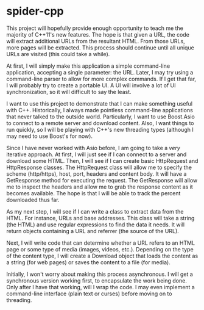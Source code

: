 spider-cpp
==========

This project will hopefully provide enough opportunity to teach me the majority of C++11's new features. The hope is that given a URL, the code will extract additional URLs from the resultant HTML. From those URLs, more pages will be extracted. This process should continue until all unique URLs are visited (this could take a while).

At first, I will simply make this application a simple command-line application, accepting a single parameter: the URL. Later, I may try using a command-line parser to allow for more complex commands. If I get that far, I will probably try to create a portable UI. A UI will involve a lot of UI synchronization, so it will difficult to say the least.

I want to use this project to demonstrate that I can make something useful with C++. Historically, I always made pointless command-line applications that never talked to the outside world. Particularly, I want to use Boost.Asio to connect to a remote server and download content. Also, I want things to run quickly, so I will be playing with C++'s new threading types (although I may need to use Boost's for now).

Since I have never worked with Asio before, I am going to take a _very_ iterative approach. At first, I will just see if I can connect to a server and download some HTML. Then, I will see if I can create basic HttpRequest and HttpResponse classes. The HttpRequest class will allow me to specify the scheme (http/https), host, port, headers and content body. It will have a GetResponse method for executing the request. The GetResponse will allow me to inspect the headers and allow me to grab the response content as it becomes available. The hope is that I will be able to track the percent downloaded thus far.

As my next step, I will see if I can write a class to extract data from the HTML. For instance, URLs and base addresses. This class will take a string (the HTML) and use regular expressions to find the data it needs. It will return objects containing a URL and referrer (the source of the URL).

Next, I will write code that can determine whether a URL refers to an HTML page or some type of media (images, videos, etc.). Depending on the type of the content type, I will create a Download object that loads the content as a string (for web pages) or saves the content to a file (for media).

Initially, I won't worry about making this process asynchronous. I will get a synchronous version working first, to encapsulate the work being done. Only after I have that working, will I wrap the code. I may even implement a command-line interface (plain text or curses) before moving on to threading.